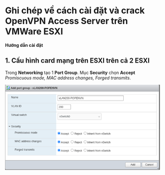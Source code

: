 # Ghi chép về cách cài đặt và crack OpenVPN Access Server trên VMWare ESXI
**Hướng dẫn cài đặt**
## 1. Cấu hình card mạng trên ESXI trên cả 2 ESXI
Trong **Networking** tạo 1 **Port Group**.
Mục **Security** chọn **Accept** *Promiscuous mode, MAC address changes, Forged transmits*.

![This is a alt text.](images/create_port_group-esxi.png)

